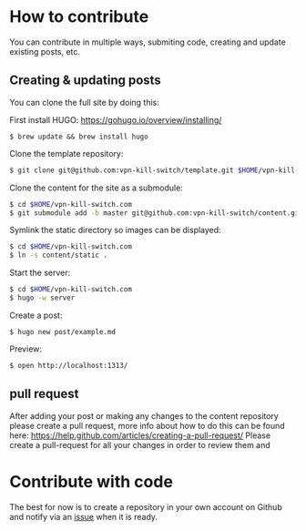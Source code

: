 # How to contribute

You can contribute in multiple ways, submiting code, creating and update
existing posts, etc.

## Creating & updating posts

You can clone the full site by doing this:

First install HUGO: https://gohugo.io/overview/installing/

    $ brew update && brew install hugo

Clone the template repository:

```sh
$ git clone git@github.com:vpn-kill-switch/template.git $HOME/vpn-kill-switch.com
```

Clone the content for the site as a submodule:

```sh
$ cd $HOME/vpn-kill-switch.com
$ git submodule add -b master git@github.com:vpn-kill-switch/content.git content
```

Symlink the static directory so images can be displayed:

```sh
$ cd $HOME/vpn-kill-switch.com
$ ln -s content/static .
```

Start the server:

```sh
$ cd $HOME/vpn-kill-switch.com
$ hugo -w server
```

Create a post:

    $ hugo new post/example.md

Preview:

```sh
$ open http://localhost:1313/
```


## pull request

After adding your post or making any changes to the content repository please
create a pull request, more info about how to do this can be found here:
https://help.github.com/articles/creating-a-pull-request/ Please create a
pull-request for all your changes in order to review them and

# Contribute with code

The best for now is to create a repository in
your own account on Github and notify via an
[issue](https://github.com/vpn-kill-switch/vpn-kill-switch.github.io/issues)
when it is ready.
